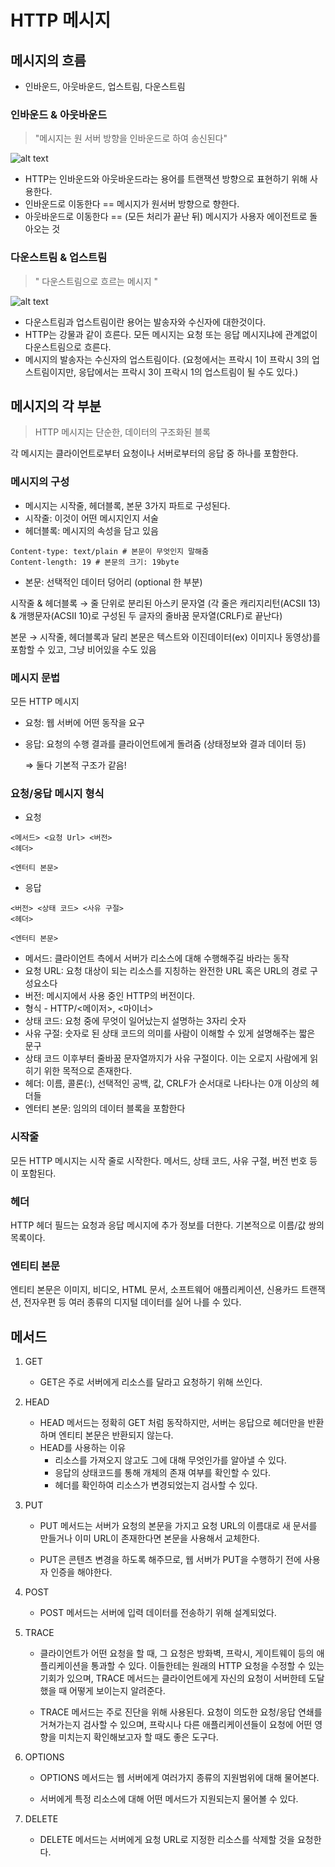 # HTTP 메시지

## 메시지의 흐름
* 인바운드, 아웃바운드, 업스트림, 다운스트림

### 인바운드 & 아웃바운드
> "메시지는 원 서버 방향을 인바운드로 하여 송신된다"

![alt text](https://img1.daumcdn.net/thumb/R1280x0/?scode=mtistory2&fname=https%3A%2F%2Fblog.kakaocdn.net%2Fdn%2FePdLDE%2FbtsJFJ1jJWI%2F1LeMVKXT328zWwkh6hHzS1%2Fimg.png)


* HTTP는 인바운드와 아웃바운드라는 용어를 트랜잭션 방향으로 표현하기 위해 사용한다.
* 인바운드로 이동한다 == 메시지가 원서버 방향으로 향한다.
* 아웃바운드로 이동한다 == (모든 처리가 끝난 뒤) 메시지가 사용자 에이전트로 돌아오는 것

### 다운스트림 & 업스트림
> " 다운스트림으로 흐르는 메시지 "

![alt text](https://img1.daumcdn.net/thumb/R1280x0/?scode=mtistory2&fname=https%3A%2F%2Fblog.kakaocdn.net%2Fdn%2FY48KI%2FbtsJGwmMEF0%2FOv9774EUm9nAk9b8A6RLZ1%2Fimg.png)

* 다운스트림과 업스트림이란 용어는 발송자와 수신자에 대한것이다.
* HTTP는 강물과 같이 흐른다. 모든 메시지는 요청 또는 응답 메시지냐에 관계없이 다운스트림으로 흐른다.
* 메시지의 발송자는 수신자의 업스트림이다.
(요청에서는 프락시 1이 프락시 3의 업스트림이지만, 응답에서는 프락시 3이 프락시 1의 업스트림이 될 수도 있다.)

## 메시지의 각 부분
> HTTP 메시지는 단순한, 데이터의 구조화된 블록

각 메시지는 클라이언트로부터 요청이나 서버로부터의 응답 중 하나를 포함한다.

### 메시지의 구성
* 메시지는 시작줄, 헤더블록, 본문 3가지 파트로 구성된다.
* 시작줄: 이것이 어떤 메시지인지 서술
* 헤더블록: 메시지의 속성을 담고 있음

```
Content-type: text/plain # 본문이 무엇인지 말해줌
Content-length: 19 # 본문의 크기: 19byte
```

* 본문: 선택적인 데이터 덩어리 (optional 한 부분)

시작줄 & 헤더블록 → 줄 단위로 분리된 아스키 문자열
(각 줄은 캐리지리턴(ACSII 13) & 개행문자(ACSII 10)로 구성된 두 글자의 줄바꿈 문자열(CRLF)로 끝난다)

본문 → 시작줄, 헤더블록과 달리 본문은 텍스트와 이진데이터(ex) 이미지나 동영상)를 포함할 수 있고, 그냥 비어있을 수도 있음

### 메시지 문법
모든 HTTP 메시지

* 요청: 웹 서버에 어떤 동작을 요구
* 응답: 요청의 수행 결과를 클라이언트에게 돌려줌 (상태정보와 결과 데이터 등)
    
    ⇒ 둘다 기본적 구조가 같음!

### 요청/응답 메시지 형식
* 요청
```
<메서드> <요청 Url> <버전>
<헤더>

<엔터티 본문>
```
* 응답
```
<버전> <상태 코드> <사유 구절>
<헤더>

<엔터티 본문>
```

- 메서드: 클라이언트 측에서 서버가 리소스에 대해 수행해주길 바라는 동작
- 요청 URL: 요청 대상이 되는 리소스를 지칭하는 완전한 URL 혹은 URL의 경로 구성요소다
- 버전: 메시지에서 사용 중인 HTTP의 버전이다. 
- 형식 - HTTP/<메이저>, <마이너>
- 상태 코드: 요청 중에 무엇이 일어났는지 설명하는 3자리 숫자
- 사유 구절: 숫자로 된 상태 코드의 의미를 사람이 이해할 수 있게 설명해주는 짧은 문구
- 상태 코드 이후부터 줄바꿈 문자열까지가 사유 구절이다. 이는 오로지 사람에게 읽히기 위한 목적으로 존재한다.
- 헤더: 이름, 콜론(:), 선택적인 공백, 값, CRLF가 순서대로 나타나는 0개 이상의 헤더들
- 엔터티 본문: 임의의 데이터 블록을 포함한다

### 시작줄

모든 HTTP 메시지는 시작 줄로 시작한다. 
메서드, 상태 코드, 사유 구절, 버전 번호 등이 포함된다.

### 헤더
HTTP 헤더 필드는 요청과 응답 메시지에 추가 정보를 더한다. 기본적으로 이름/값 쌍의 목록이다.

### 엔티티 본문
엔티티 본문은 이미지, 비디오, HTML 문서, 소프트웨어 애플리케이션, 신용카드 트랜잭션, 전자우편 등 여러 종류의 디지털 데이터를 실어 나를 수 있다.

 
## 메서드
1. GET
    * GET은 주로 서버에게 리소스를 달라고 요청하기 위해 쓰인다. 

2. HEAD
    * HEAD 메서드는 정확히 GET 처럼 동작하지만, 서버는 응답으로 헤더만을 반환하며 엔티티 본문은 반환되지 않는다.
    * HEAD를 사용하는 이유
        - 리소스를 가져오지 않고도 그에 대해 무엇인가를 알아낼 수 있다.
        - 응답의 상태코드를 통해 개체의 존재 여부를 확인할 수 있다.
        - 헤더를 확인하여 리소스가 변경되었는지 검사할 수 있다.
3. PUT
    * PUT 메서드는 서버가 요청의 본문을 가지고 요청 URL의 이름대로 새 문서를 만들거나 이미 URL이 존재한다면 본문을 사용해서 교체한다.

    * PUT은 콘텐츠 변경을 하도록 해주므로, 웹 서버가 PUT을 수행하기 전에 사용자 인증을 해야한다.

 

4. POST
    * POST 메서드는 서버에 입력 데이터를 전송하기 위해 설계되었다.

 

5. TRACE
    * 클라이언트가 어떤 요청을 할 때, 그 요청은 방화벽, 프락시, 게이트웨이 등의 애플리케이션을 통과할 수 있다. 이들한테는 원래의 HTTP 요청을 수정할 수 있는 기회가 있으며, TRACE 메서드는 클라이언트에게 자신의 요청이 서버한테 도달했을 때 어떻게 보이는지 알려준다.
    
    * TRACE 메서드는 주로 진단을 위해 사용된다. 요청이 의도한 요청/응답 연쇄를 거쳐가는지 검사할 수 있으며, 프락시나 다른 애플리케이션들이 요청에 어떤 영향을 미치는지 확인해보고자 할 때도 좋은 도구다.


6. OPTIONS
    * OPTIONS 메서드는 웹 서버에게 여러가지 종류의 지원범위에 대해 물어본다. 
    
    * 서버에게 특정 리소스에 대해 어떤 메서드가 지원되는지 물어볼 수 있다.

 

7. DELETE
    *  DELETE 메서드는 서버에게 요청 URL로 지정한 리소스를 삭제할 것을 요청한다. 

 
